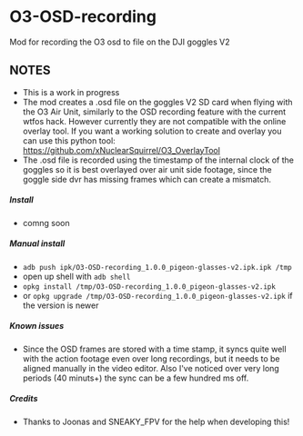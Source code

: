 # O3-OSD-recording
Mod for recording the O3 osd to file on the DJI goggles V2

## NOTES
- This is a work in progress
- The mod creates a .osd file on the goggles V2 SD card when flying with the O3 Air Unit, similarly to the OSD recording feature with the current wtfos hack. However currently they are not compatible with the online overlay tool. If you want a working solution to create and overlay you can use this python tool: https://github.com/xNuclearSquirrel/O3_OverlayTool
- The .osd file is recorded using the timestamp of the internal clock of the goggles so it is best overlayed over air unit side footage, since the goggle side dvr has missing frames which can create a mismatch.

##### Install
- comng soon

##### Manual install
- `adb push ipk/O3-OSD-recording_1.0.0_pigeon-glasses-v2.ipk.ipk /tmp`
- open up shell with `adb shell`
- `opkg install /tmp/O3-OSD-recording_1.0.0_pigeon-glasses-v2.ipk`
- or `opkg upgrade /tmp/O3-OSD-recording_1.0.0_pigeon-glasses-v2.ipk` if the version is newer

##### Known issues
- Since the OSD frames are stored with a time stamp, it syncs quite well with the action footage even over long recordings, but it needs to be aligned manually in the video editor. Also I've noticed over very long periods (40 minuts+) the sync can be a few hundred ms off.

##### Credits
- Thanks to Joonas and SNEAKY_FPV for the help when developing this!
